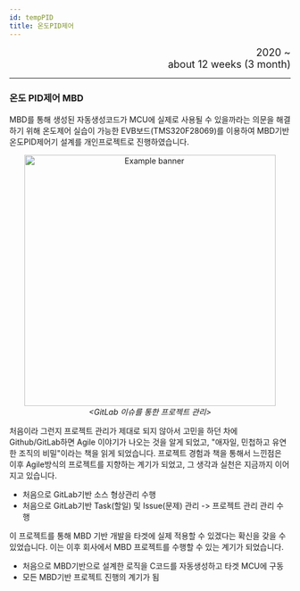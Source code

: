 ```yaml
---
id: tempPID
title: 온도PID제어
---
```


<div align="right">
  <font size="4">
    2020 ~ <br/>
		about 12 weeks (3 month)
  </font>
</div>

---

### 온도 PID제어 MBD

MBD를 통해 생성된 자동생성코드가 MCU에 실제로 사용될 수 있을까라는 의문을 해결하기 위해 온도제어 실습이 가능한 EVB보드(TMS320F28069)를 이용하여 MBD기반 온도PID제어기 설계를 개인프로젝트로 진행하였습니다.

<p align="center">
	<img
		src={require('/img/1_process/f_process_gitlab_temp_pid.png').default}
		width="450"
		alt="Example banner"
	/><br/><em>&lt;GitLab 이슈를 통한 프로젝트 관리&gt;</em>
</p>

처음이라 그런지 프로젝트 관리가 제대로 되지 않아서 고민을 하던 차에 Github/GitLab하면 Agile 이야기가 나오는 것을 알게 되었고, "애자일, 민첩하고 유연한 조직의 비밀"이라는 책을 읽게 되었습니다. 프로젝트 경험과 책을 통해서 느낀점은 이후 Agile방식의 프로젝트를 지향하는 계기가 되었고, 그 생각과 실천은 지금까지 이어지고 있습니다.
* 처음으로 GitLab기반 소스 형상관리 수행
* 처음으로 GitLab기반 Task(할일) 및 Issue(문제) 관리 -> 프로젝트 관리 관리 수행

이 프로젝트를 통해 MBD 기반 개발을 타겟에 실제 적용할 수 있겠다는 확신을 갖을 수 있었습니다. 이는 이후 회사에서 MBD 프로젝트를 수행할 수 있는 계기가 되었습니다.  
* 처음으로 MBD기반으로 설계한 로직을 C코드를 자동생성하고 타겟 MCU에 구동
* 모든 MBD기반 프로젝트 진행의 계기가 됨

